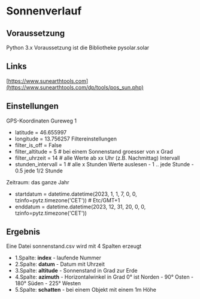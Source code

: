 # Sonnenverlauf

## Voraussetzung
Python 3.x
Voraussetzung ist die Bibliotheke pysolar.solar
## Links
[https://www.sunearthtools.com](https://www.sunearthtools.com/dp/tools/pos_sun.php)

## Einstellungen
GPS-Koordinaten Gureweg 1
* latitude = 46.655997
* longitude = 13.756257
Filtereinstellungen
* filter_is_off = False
* filter_altitude = 5 # bei einem Sonnenstand groesser von x Grad
* filter_uhrzeit = 14 # alle Werte ab xx Uhr (z.B. Nachmittag)
Intervall
* stunden_intervall = 1 # alle x Stunden Werte auslesen - 1 .. jede Stunde - 0.5 jede 1/2 Stunde

Zeitraum: das ganze Jahr
* startdatum = datetime.datetime(2023, 1, 1, 7, 0, 0, tzinfo=pytz.timezone('CET')) # Etc/GMT+1
* enddatum   = datetime.datetime(2023, 12, 31, 20, 0, 0, tzinfo=pytz.timezone('CET'))

## Ergebnis
Eine Datei sonnenstand.csv wird mit 4 Spalten erzeugt
* 1.Spalte: **index**    - laufende Nummer
* 2.Spalte: **datum**    - Datum mit Uhrzeit
* 3.Spalte: **altitude** - Sonnenstand in Grad zur Erde
* 4.Spalte: **azimuth**  - Horizontalwinkel in Grad 0° ist Norden - 90° Osten - 180° Süden - 225° Westen
* 5.Spalte: **schatten** - bei einem Objekt mit einem 1m Höhe


 
